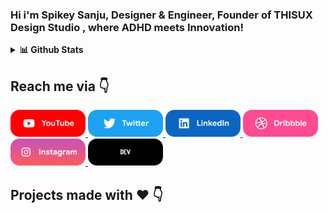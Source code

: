 ### Hi i'm Spikey Sanju, Designer & Engineer, Founder of THISUX Design Studio , where ADHD meets Innovation!
<!-- 
* 🎨 Founder of [THISUX](https://www.thisux.com) Global Design Studio
* 📱 Working on Meaningful mobile apps 
* 📝 Open Source Contributor
* 📸 Tech Youtuber [@Insane_Developer](https://www.youtube.com/c/insanedeveloper)
* 💬 Ask me about ``Web (SvelteKit & NextJS)``, ``Android``, ``UI/UX Design``, ``Design Systems``  & ``Freelancing Enquiries`` 
* ❤️ Open Source Contributor
* 💌 Available for your next project -->

<details>
  <summary><b>📊 Github Stats</b></summary>
  <p align="center"> <img src="https://github-readme-stats.vercel.app/api?username=spikeysanju&count_private=true&show_icons=true&include_all_commits=true" alt="Spikey Sanju | Stats" />
</details>

## Reach me via 👇

<p float="left">

<a href="https://www.youtube.com/c/insanedeveloper" title="Redirect to YouTube">
    <img src="/assets/youtube.png" width="120" alt="YouTube" />
  </a>
  
  <a href="https://twitter.com/spikeysanju" title="Redirect to Twitter">
    <img src="/assets/twitter.png" width="120" alt="Twitter" />
  </a>
  
  <a href="https://www.linkedin.com/in/spikeysanju/" title="Redirect to LinkedIn">
    <img src="/assets/linkedin.png" width="120" alt="LinkedIn" />
  </a>
  
  <a href="https://dribbble.com/spikeysanju" title="Redirect to Dribbble">
    <img src="/assets/dribbble.png" width="120" alt="Dribbble" />
  </a>
  
  <a href="https://www.instagram.com/imspikeysanju/" title="Redirect to Instagram">
    <img src="/assets/instagram.png" width="120" alt="Instagram" />
  </a>

  <a href="https://dev.to/sanjay_spikey" title="Redirect to Dev.To">
    <img src="/assets/dev.png" width="120" alt="Dev.To" />
  </a>

</p>

## Projects made with ❤️ 👇
